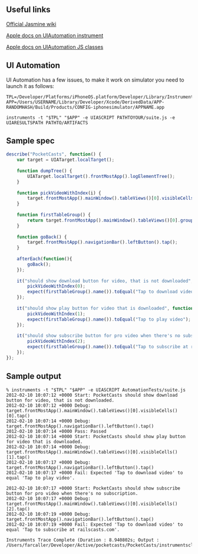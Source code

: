 ## Useful links

[Official Jasmine wiki](https://github.com/pivotal/jasmine/wiki)

[Apple docs on UIAutomation instrument](https://developer.apple.com/library/prerelease/ios/#documentation/DeveloperTools/Conceptual/InstrumentsUserGuide/Built-InInstruments/Built-InInstruments.html)

[Apple docs on UIAutomation JS classes](https://developer.apple.com/library/prerelease/ios/#documentation/DeveloperTools/Reference/UIAutomationRef/_index.html#//apple_ref/doc/uid/TP40009771)

## UI Automation

UI Automation has a few issues, to make it work on simulator you need to launch it as follows:

```shell
TPL=/Developer/Platforms/iPhoneOS.platform/Developer/Library/Instruments/PlugIns/AutomationInstrument.bundle/Contents/Resources/Automation.tracetemplate
APP=/Users/USERNAME/Library/Developer/Xcode/DerivedData/APP-RANDOMHASH/Build/Products/CONFIG-iphonesimulator/APPNAME.app
    
instruments -t "$TPL" "$APP" -e UIASCRIPT PATHTOYOUR/suite.js -e UIARESULTSPATH PATHTO/ARTIFACTS
```

## Sample spec

```javascript
describe("PocketCasts", function() {
    var target = UIATarget.localTarget();
    
    function dumpTree() {
        UIATarget.localTarget().frontMostApp().logElementTree();
    }
    
    function pickVideoWithIndex(i) {
        target.frontMostApp().mainWindow().tableViews()[0].visibleCells()[i].tap();
    }
    
    function firstTableGroup() {
        return target.frontMostApp().mainWindow().tableViews()[0].groups()[0];
    }
    
    function goBack() {
        target.frontMostApp().navigationBar().leftButton().tap();
    }
    
    afterEach(function(){
        goBack();
    });
    
    it("should show download button for video, that is not downloaded", function(){
        pickVideoWithIndex(0);
        expect(firstTableGroup().name()).toEqual("Tap to download video");
    });
    
    it("should show play button for video that is downloaded", function(){
        pickVideoWithIndex(1);
        expect(firstTableGroup().name()).toEqual("Tap to play video");
    });
    
    it("should show subscribe button for pro video when there's no subscription", function(){
        pickVideoWithIndex(2);
        expect(firstTableGroup().name()).toEqual("Tap to subscribe at railscasts.com");
    });
});
```

## Sample output

```shell
% instruments -t "$TPL" "$APP" -e UIASCRIPT AutomationTests/suite.js
2012-02-10 10:07:12 +0000 Start: PocketCasts should show download button for video, that is not downloaded.
2012-02-10 10:07:12 +0000 Debug: target.frontMostApp().mainWindow().tableViews()[0].visibleCells()[0].tap()
2012-02-10 10:07:14 +0000 Debug: target.frontMostApp().navigationBar().leftButton().tap()
2012-02-10 10:07:14 +0000 Pass: Passed
2012-02-10 10:07:14 +0000 Start: PocketCasts should show play button for video that is downloaded.
2012-02-10 10:07:14 +0000 Debug: target.frontMostApp().mainWindow().tableViews()[0].visibleCells()[1].tap()
2012-02-10 10:07:17 +0000 Debug: target.frontMostApp().navigationBar().leftButton().tap()
2012-02-10 10:07:17 +0000 Fail: Expected 'Tap to download video' to equal 'Tap to play video'.

2012-02-10 10:07:17 +0000 Start: PocketCasts should show subscribe button for pro video when there's no subscription.
2012-02-10 10:07:17 +0000 Debug: target.frontMostApp().mainWindow().tableViews()[0].visibleCells()[2].tap()
2012-02-10 10:07:19 +0000 Debug: target.frontMostApp().navigationBar().leftButton().tap()
2012-02-10 10:07:19 +0000 Fail: Expected 'Tap to download video' to equal 'Tap to subscribe at railscasts.com'.

Instruments Trace Complete (Duration : 8.940802s; Output : /Users/farcaller/Developer/Active/pocketcasts/PocketCasts/instrumentscli4.trace)
```